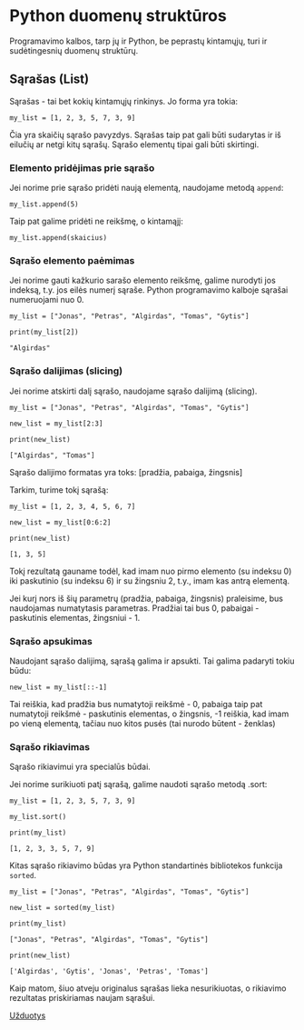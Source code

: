 # Python duomenų struktūros

Programavimo kalbos, tarp jų ir Python, be peprastų kintamųjų, turi ir sudėtingesnių duomenų struktūrų.

## Sąrašas (List)

Sąrašas - tai bet kokių kintamųjų rinkinys. Jo forma yra tokia:

`my_list = [1, 2, 3, 5, 7, 3, 9]`

Čia yra skaičių sąrašo pavyzdys. Sąrašas taip pat gali būti sudarytas ir iš eilučių ar netgi kitų sąrašų. Sąrašo elementų tipai gali būti skirtingi.


### Elemento pridėjimas prie sąrašo

Jei norime prie sąrašo pridėti naują elementą, naudojame metodą `append`:

`my_list.append(5)`

Taip pat galime pridėti ne reikšmę, o kintamąjį:

`my_list.append(skaicius)`

### Sąrašo elemento paėmimas

Jei norime gauti kažkurio sarašo elemento reikšmę, galime nurodyti jos indeksą, t.y. jos eilės numerį sąraše. Python programavimo kalboje sąrašai numeruojami nuo 0.

`my_list = ["Jonas", "Petras", "Algirdas", "Tomas", "Gytis"]`

`print(my_list[2])`

`"Algirdas"`

### Sąrašo dalijimas (slicing)

Jei norime atskirti dalį sąrašo, naudojame sąrašo dalijimą (slicing).

`my_list = ["Jonas", "Petras", "Algirdas", "Tomas", "Gytis"]`

`new_list = my_list[2:3]`

`print(new_list)`

`["Algirdas", "Tomas"]`

Sąrašo dalijimo formatas yra toks: [pradžia, pabaiga, žingsnis]

Tarkim, turime tokį sąrašą:

`my_list = [1, 2, 3, 4, 5, 6, 7]`

`new_list = my_list[0:6:2]`

`print(new_list)` 

`[1, 3, 5]`

Tokį rezultatą gauname todėl, kad imam nuo pirmo elemento (su indeksu 0) iki paskutinio (su indeksu 6) ir su žingsniu 2, t.y., imam kas antrą elementą. 

Jei kurį nors iš šių parametrų (pradžia, pabaiga, žingsnis) praleisime, bus naudojamas numatytasis parametras. Pradžiai tai bus 0, pabaigai - paskutinis elementas, žingsniui - 1.

### Sąrašo apsukimas

Naudojant sąrašo dalijimą, sąrašą galima ir apsukti. Tai galima padaryti tokiu būdu:

`new_list = my_list[::-1]`

Tai reiškia, kad pradžia bus numatytoji reikšmė - 0, pabaiga taip pat numatytoji reikšmė - paskutinis elementas, o žingsnis, -1 reiškia, kad imam po vieną elementą, tačiau nuo kitos pusės (tai nurodo būtent - ženklas)

### Sąrašo rikiavimas

Sąrašo rikiavimui yra specialūs būdai. 

Jei norime surikiuoti patį sąrašą, galime naudoti sąrašo metodą .sort:

`my_list = [1, 2, 3, 5, 7, 3, 9]`

`my_list.sort()`

`print(my_list)`

`[1, 2, 3, 3, 5, 7, 9]`

Kitas sąrašo rikiavimo būdas yra Python standartinės bibliotekos funkcija `sorted`.


`my_list = ["Jonas", "Petras", "Algirdas", "Tomas", "Gytis"]`

`new_list = sorted(my_list)`

`print(my_list)`

`["Jonas", "Petras", "Algirdas", "Tomas", "Gytis"]`

`print(new_list)`

`['Algirdas', 'Gytis', 'Jonas', 'Petras', 'Tomas']`

Kaip matom, šiuo atveju originalus sąrašas lieka nesurikiuotas, o rikiavimo rezultatas priskiriamas naujam sąrašui.


[Užduotys](https://github.com/karina-klinkeviciute/PTUAE1/blob/main/l6-exercises.md)


